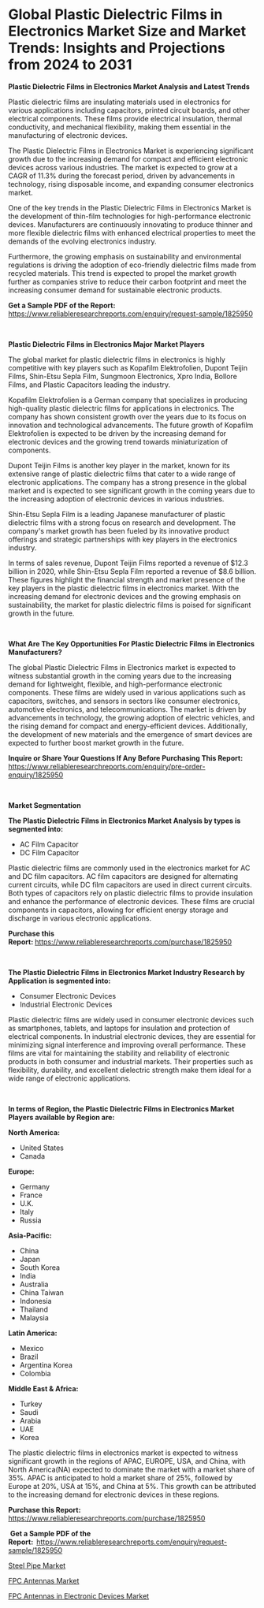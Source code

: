 <p><h1>Global Plastic Dielectric Films in Electronics Market Size and Market Trends: Insights and Projections from 2024 to 2031</h1></p><p><strong>Plastic Dielectric Films in Electronics Market Analysis and Latest Trends</strong></p>
<p><p>Plastic dielectric films are insulating materials used in electronics for various applications including capacitors, printed circuit boards, and other electrical components. These films provide electrical insulation, thermal conductivity, and mechanical flexibility, making them essential in the manufacturing of electronic devices.</p><p>The Plastic Dielectric Films in Electronics Market is experiencing significant growth due to the increasing demand for compact and efficient electronic devices across various industries. The market is expected to grow at a CAGR of 11.3% during the forecast period, driven by advancements in technology, rising disposable income, and expanding consumer electronics market.</p><p>One of the key trends in the Plastic Dielectric Films in Electronics Market is the development of thin-film technologies for high-performance electronic devices. Manufacturers are continuously innovating to produce thinner and more flexible dielectric films with enhanced electrical properties to meet the demands of the evolving electronics industry.</p><p>Furthermore, the growing emphasis on sustainability and environmental regulations is driving the adoption of eco-friendly dielectric films made from recycled materials. This trend is expected to propel the market growth further as companies strive to reduce their carbon footprint and meet the increasing consumer demand for sustainable electronic products.</p></p>
<p><strong>Get a Sample PDF of the Report:&nbsp;</strong> <a href="https://www.reliableresearchreports.com/enquiry/request-sample/1825950">https://www.reliableresearchreports.com/enquiry/request-sample/1825950</a></p>
<p>&nbsp;</p>
<p><strong>Plastic Dielectric Films in Electronics Major Market Players</strong></p>
<p><p>The global market for plastic dielectric films in electronics is highly competitive with key players such as Kopafilm Elektrofolien, Dupont Teijin Films, Shin-Etsu Sepla Film, Sungmoon Electronics, Xpro India, Bollore Films, and Plastic Capacitors leading the industry. </p><p>Kopafilm Elektrofolien is a German company that specializes in producing high-quality plastic dielectric films for applications in electronics. The company has shown consistent growth over the years due to its focus on innovation and technological advancements. The future growth of Kopafilm Elektrofolien is expected to be driven by the increasing demand for electronic devices and the growing trend towards miniaturization of components.</p><p>Dupont Teijin Films is another key player in the market, known for its extensive range of plastic dielectric films that cater to a wide range of electronic applications. The company has a strong presence in the global market and is expected to see significant growth in the coming years due to the increasing adoption of electronic devices in various industries.</p><p>Shin-Etsu Sepla Film is a leading Japanese manufacturer of plastic dielectric films with a strong focus on research and development. The company's market growth has been fueled by its innovative product offerings and strategic partnerships with key players in the electronics industry.</p><p>In terms of sales revenue, Dupont Teijin Films reported a revenue of $12.3 billion in 2020, while Shin-Etsu Sepla Film reported a revenue of $8.6 billion. These figures highlight the financial strength and market presence of the key players in the plastic dielectric films in electronics market. With the increasing demand for electronic devices and the growing emphasis on sustainability, the market for plastic dielectric films is poised for significant growth in the future.</p></p>
<p>&nbsp;</p>
<p><strong>What Are The Key Opportunities For Plastic Dielectric Films in Electronics Manufacturers?</strong></p>
<p><p>The global Plastic Dielectric Films in Electronics market is expected to witness substantial growth in the coming years due to the increasing demand for lightweight, flexible, and high-performance electronic components. These films are widely used in various applications such as capacitors, switches, and sensors in sectors like consumer electronics, automotive electronics, and telecommunications. The market is driven by advancements in technology, the growing adoption of electric vehicles, and the rising demand for compact and energy-efficient devices. Additionally, the development of new materials and the emergence of smart devices are expected to further boost market growth in the future.</p></p>
<p><strong>Inquire or Share Your Questions If Any Before Purchasing This Report:</strong> <a href="https://www.reliableresearchreports.com/enquiry/pre-order-enquiry/1825950">https://www.reliableresearchreports.com/enquiry/pre-order-enquiry/1825950</a></p>
<p>&nbsp;</p>
<p><strong>Market Segmentation</strong></p>
<p><strong>The Plastic Dielectric Films in Electronics Market Analysis by types is segmented into:</strong></p>
<p><ul><li>AC Film Capacitor</li><li>DC Film Capacitor</li></ul></p>
<p><p>Plastic dielectric films are commonly used in the electronics market for AC and DC film capacitors. AC film capacitors are designed for alternating current circuits, while DC film capacitors are used in direct current circuits. Both types of capacitors rely on plastic dielectric films to provide insulation and enhance the performance of electronic devices. These films are crucial components in capacitors, allowing for efficient energy storage and discharge in various electronic applications.</p></p>
<p><strong>Purchase this Report:&nbsp;</strong><a href="https://www.reliableresearchreports.com/purchase/1825950">https://www.reliableresearchreports.com/purchase/1825950</a></p>
<p>&nbsp;</p>
<p><strong>The Plastic Dielectric Films in Electronics Market Industry Research by Application is segmented into:</strong></p>
<p><ul><li>Consumer Electronic Devices</li><li>Industrial Electronic Devices</li></ul></p>
<p><p>Plastic dielectric films are widely used in consumer electronic devices such as smartphones, tablets, and laptops for insulation and protection of electrical components. In industrial electronic devices, they are essential for minimizing signal interference and improving overall performance. These films are vital for maintaining the stability and reliability of electronic products in both consumer and industrial markets. Their properties such as flexibility, durability, and excellent dielectric strength make them ideal for a wide range of electronic applications.</p></p>
<p>&nbsp;</p>
<p><strong>In terms of Region, the Plastic Dielectric Films in Electronics Market Players available by Region are:</strong></p>
<p>
    <p> <strong> North America: </strong>
        <ul>
            <li>United States</li>
            <li>Canada</li>
        </ul>
        </p> 
    <p> <strong> Europe: </strong>
        <ul>
            <li>Germany</li>
            <li>France</li>
            <li>U.K.</li>
            <li>Italy</li>
            <li>Russia</li>
        </ul>
        </p> 
    <p> <strong> Asia-Pacific: </strong>
        <ul>
            <li>China</li>
            <li>Japan</li>
            <li>South Korea</li>
            <li>India</li>
            <li>Australia</li>
            <li>China Taiwan</li>
            <li>Indonesia</li>
            <li>Thailand</li>
            <li>Malaysia</li>
        </ul>
        </p> 
    <p> <strong> Latin America: </strong>
        <ul>
            <li>Mexico</li>
            <li>Brazil</li>
            <li>Argentina Korea</li>
            <li>Colombia</li>
        </ul>
        </p> 
    <p> <strong> Middle East & Africa: </strong>
        <ul>
            <li>Turkey</li>
            <li>Saudi</li>
            <li>Arabia</li>
            <li>UAE</li>
            <li>Korea</li>
        </ul>
    </p>
    </p>
<p><p>The plastic dielectric films in electronics market is expected to witness significant growth in the regions of APAC, EUROPE, USA, and China, with North America(NA) expected to dominate the market with a market share of 35%. APAC is anticipated to hold a market share of 25%, followed by Europe at 20%, USA at 15%, and China at 5%. This growth can be attributed to the increasing demand for electronic devices in these regions.</p></p>
<p><strong>Purchase this Report: </strong><a href="https://www.reliableresearchreports.com/purchase/1825950">https://www.reliableresearchreports.com/purchase/1825950</a></p>
<p>&nbsp;<strong>Get a Sample PDF of the Report:&nbsp;&nbsp;</strong><a href="https://www.reliableresearchreports.com/enquiry/request-sample/1825950">https://www.reliableresearchreports.com/enquiry/request-sample/1825950</a></p>
<p><strong></strong></p>
<p><p><a href="https://cute-banjo-8ca.notion.site/Steel-Pipe-Market-Research-Report-Forecasted-for-Period-from-2024-2031-by-Market-Type-Market-App-a0d2451277dd47139c75e5dceba0b7af">Steel Pipe Market</a></p><p><a href="https://github.com/pgtimber/Market-Research-Report-List-2/blob/main/fpc-antennas-market.md">FPC Antennas Market</a></p><p><a href="https://github.com/lataunyatinikmelvin59ilbd0dv/Market-Research-Report-List-1/blob/main/fpc-antennas-in-electronic-devices-market.md">FPC Antennas in Electronic Devices Market</a></p></p>